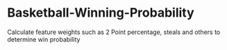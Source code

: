 # Basketball-Winning-Probability
Calculate feature weights such as 2 Point percentage, steals and others to determine win probability
